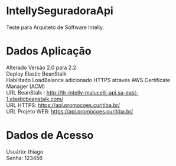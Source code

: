 # IntellySeguradoraApi
Teste para Arquiteto de Software Intelly.

# Dados Aplicação
Alterado Versão 2.0 para 2.2<br/>
Deploy Elastic BeanStalk<br/>
Habilitado LoadBalance adicionado HTTPS através AWS Certificate Manager (ACM)<br/>
URL BeanStalk : http://tlr-intelly-malucelli-api.sa-east-1.elasticbeanstalk.com/<br/>
URL HTTPS: https://api.promocoes.curitiba.br/<br/>
URL Projeto WEB: https://api.promocoes.curitiba.br/<br/>

# Dados de Acesso
Usuário: thiago<br/>
Senha: 123456
